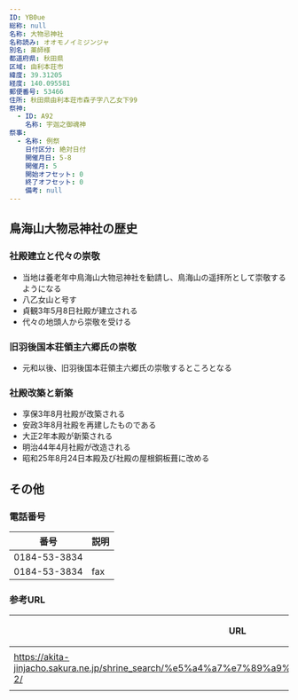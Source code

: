 ```yaml
---
ID: YB0ue
総称: null
名称: 大物忌神社
名称読み: オオモノイミジンジャ
別名: 薬師様
都道府県: 秋田県
区域: 由利本荘市
緯度: 39.31205
経度: 140.095581
郵便番号: 53466
住所: 秋田県由利本荘市森子字八乙女下99
祭神:
  - ID: A92
    名称: 宇迦之御魂神
祭事:
  - 名称: 例祭
    日付区分: 絶対日付
    開催月日: 5-8
    開催月: 5
    開始オフセット: 0
    終了オフセット: 0
    備考: null
---
```


## 鳥海山大物忌神社の歴史

### 社殿建立と代々の崇敬

- 当地は養老年中鳥海山大物忌神社を勧請し、鳥海山の遥拝所として崇敬するようになる
- 八乙女山と号す
- 貞観3年5月8日社殿が建立される
- 代々の地頭人から崇敬を受ける

### 旧羽後国本荘領主六郷氏の崇敬

- 元和以後、旧羽後国本荘領主六郷氏の崇敬するところとなる

### 社殿改築と新築

- 享保3年8月社殿が改築される
- 安政3年8月社殿を再建したものである
- 大正2年本殿が新築される
- 明治44年4月社殿が改造される
- 昭和25年8月24日本殿及び社殿の屋根銅板葺に改める

## その他

### 電話番号

| 番号         | 説明 |
| ------------ | ---- |
| 0184-53-3834 |      |
| 0184-53-3834 | fax  |

### 参考URL

| URL                                                                                                | 説明   |
| -------------------------------------------------------------------------------------------------- | ------ |
| https://akita-jinjacho.sakura.ne.jp/shrine_search/%e5%a4%a7%e7%89%a9%e5%bf%8c%e7%a5%9e%e7%a4%be-2/ | 神社庁 |

